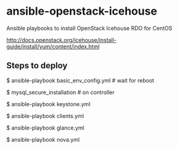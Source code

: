 ansible-openstack-icehouse
==========================

Ansible playbooks to install OpenStack Icehouse RDO for CentOS

http://docs.openstack.org/icehouse/install-guide/install/yum/content/index.html

Steps to deploy
---------------
$ ansible-playbook basic_env_config.yml # wait for reboot

$ mysql_secure_installation # on controller

$ ansible-playbook keystone.yml

$ ansible-playbook clients.yml

$ ansible-playbook glance.yml

$ ansible-playbook nova.yml
